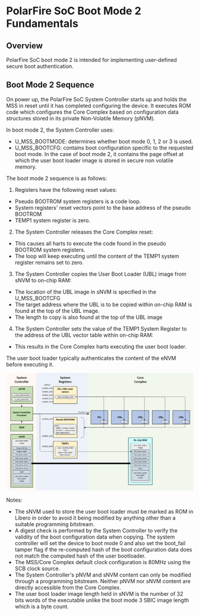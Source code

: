 # PolarFire SoC Boot Mode 2 Fundamentals

## Overview

PolarFire SoC boot mode 2 is intended for implementing user-defined secure boot authentication.

## Boot Mode 2 Sequence

On power up, the PolarFire SoC System Controller starts up and holds the MSS in reset until it has completed configuring the device. It executes ROM code which configures the Core Complex based on configuration data structures stored in its private Non-Volatile Memory (pNVM).

In boot mode 2, the System Controller uses:

- U_MSS_BOOTMODE: determines whether boot mode 0, 1, 2 or 3 is used.
- U_MSS_BOOTCFG: contains boot configuration specific to the requested boot mode. In the case of boot mode 2, it contains the page offset at which the user boot loader image is stored in secure non volatile memory.

The boot mode 2 sequence is as follows:

1. Registers have the following reset values:
  - Pseudo BOOTROM system registers is a code loop.
  - System registers' reset vectors point to the base address of the pseudo BOOTROM
  - TEMP1 system register is zero.
2. The System Controller releases the Core Complex reset:
  - This causes all harts to execute the code found in the pseudo BOOTROM system registers.
  - The loop will keep executing until the content of the TEMP1 system register remains set to zero.
3. The System Controller copies the User Boot Loader (UBL) image from sNVM to on-chip RAM:
  - The location of the UBL image in sNVM is specified in the U_MSS_BOOTCFG
  - The target address where the UBL is to be copied within on-chip RAM is found at the top of the UBL image.
  - The length to copy is also found at the top of the UBL image
4. The System Controller sets the value of the TEMP1 System Register to the address of the UBL vector table within on-chip RAM:
  - This results in the Core Complex harts executing the user boot loader.

The user boot loader typically authenticates the content of the eNVM before executing it.

![](./images/boot-mode-2-fundamentals/boot-mode-2.png)

Notes:

- The sNVM used to store the user boot loader must be marked as ROM in Libero in order to avoid it being modified by anything other than a suitable programming bitstream.
- A digest check is performed by the System Controller to verify the validity of the boot configuration data when copying. The system controller will set the device to boot mode 0 and also set the boot_fail tamper flag if the re-computed hash of the boot configuration data does not match the computed hash of the user bootloader.
- The MSS/Core Complex default clock configuration is 80MHz using the SCB clock source.
- The System Controller's pNVM and sNVM content can only be modified through a programming bitstream. Neither pNVM nor sNVM content are directly accessible from the Core Complex.
- The user boot loader image length held in sNVM is the number of 32 bits words of the executable unlike the boot mode 3 SBIC image length which is a byte count.
